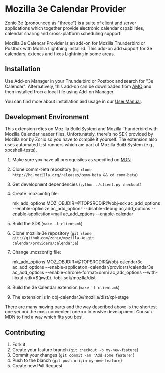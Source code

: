 # Mozilla 3e Calendar Provider

[Zonio][] [3e][] (pronounced as "threee") is a suite of client and
server applications which together provide electronic calendar
capabilities, calendar sharing and cross-platform scheduling support.

Mozilla 3e Calendar Provider is an add-on for Mozilla Thunderbird or
Postbox with Mozilla Lightning installed.  This add-on add support for
3e calendars, extends and fixes Lightning in some areas.

## Installation

Use Add-on Manager in your Thunderbird or Postbox and search for "3e
Calendar".  Alternatively, this add-on can be downloaded from [AMO][]
and then installed from a local file using Add-on Manager.

You can find more about installation and usage in our
[User Manual][manual].

## Development Environment

This extension relies on Mozilla Build System and Mozilla Thunderbird
with Mozilla Calendar header files.  Unfortunately, there's no SDK
provided by Mozilla nor by Zonio so you have to compile it yourself.
The extension also uses automated test runners which are part of
Mozilla Build System (e.g., xpcshell-tests).

1. Make sure you have all prerequisites as specified on [MDN][].
2. Clone comm-beta repository (`hg clone
   http://hg.mozilla.org/releases/comm-beta && cd comm-beta`)
3. Get development dependencies (`python ./client.py checkout`)
4. Create .mozconfig file:

    mk_add_options MOZ_OBJDIR=@TOPSRCDIR@/obj-sdk
    ac_add_options --enable-optimize
    ac_add_options --disable-debug
    ac_add_options --enable-application=mail
    ac_add_options --enable-calendar

5. Build the SDK (`make -f client.mk`)
6. Clone mozilla-3e repository (`git clone
   git://github.com/zonio/mozilla-3e.git
   calendar/providers/calendar3e`)
7. Change .mozconfig file:

    mk_add_options MOZ_OBJDIR=@TOPSRCDIR@/obj-calendar3e
    ac_add_options --enable-application=calendar/providers/calendar3e
    ac_add_options --enable-chrome-format=omni
    ac_add_options --with-libxul-sdk=$(pwd)/../obj-sdk/mozilla/dist

8. Build the 3e Calendar extension (`make -f client.mk`)
9. The extension is in obj-calendar3e/mozilla/dist/xpi-stage

There are many moving parts and the way described above is the
shortest one yet not the most convenient one for intensive
development.  Consult MDN to find a way which fits you best.

## Contributing

1. Fork it
2. Create your feature branch (`git checkout -b my-new-feature`)
3. Commit your changes (`git commit -am 'Add some feature'`)
4. Push to the branch (`git push origin my-new-feature`)
5. Create new Pull Request

[zonio]: http://zonio.net "Zonio"
[3e]: http://zonio.net/calendar "3e Calendar"
[amo]: https://addons.mozilla.org/thunderbird/addon/3e-calendar/ "AMO: 3e Calendar"
[manual]: http://zonio.net/confluence/display/3E/Mozilla+3e+Calendar+User+Manual "Mozilla 3e Calendar User Manual"
[mdn]: https://developer.mozilla.org/en-US/docs/Developer_Guide/Build_Instructions/Linux_Prerequisites "UNIX/Linux Prerequisites"
